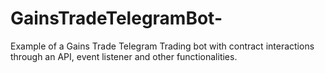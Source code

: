 # GainsTradeTelegramBot-
Example of a Gains Trade Telegram Trading bot with contract interactions through an API, event listener and other functionalities.
